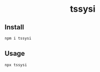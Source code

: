 <h1 align="center">
	tssysi
</h1>

## Install

```sh
npm i tssysi
```

## Usage

```bash
npx tssysi
```
